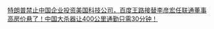   
[特朗普禁止中国企业投资美国科技公司，百度王路接替李彦宏任联通董事](http://www.dianyue.me/archives/684/079186235gokgtrp/)  
[高房价悬了！中国大杀器让400公里通勤只需30分钟！](http://www.dianyue.me/archives/372/fzy2x9n9cd3sbht1/)